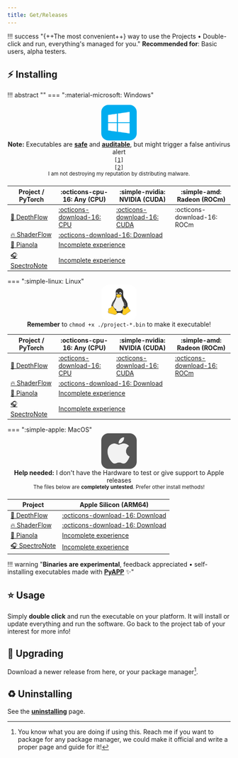 ```yaml
---
title: Get/Releases
---
```


!!! success "{++The most convenient++} way to use the Projects • Double-click and run, everything's managed for you."
    **Recommended for**: Basic users, alpha testers.

## ⚡️ Installing

!!! abstract ""
    === ":material-microsoft: Windows"
        <div align="center">
            <img src="https://raw.githubusercontent.com/edent/SuperTinyIcons/master/images/svg/windows.svg" style="vertical-align: middle; border-radius: 20%;" width="80">
            <div>
                <b>Note:</b> Executables are <b><a target="_blank" href="https://github.com/ofek/pyapp">safe</a></b> and <b><a target="_blank" href="https://github.com/BrokenSource/BrokenSource/actions">auditable</a></b>, but might trigger a false antivirus alert
                <code>
                    [<a target="_blank" href="https://github.com/astral-sh/rye/issues/468#issuecomment-1956285911">1</a>]
                    [<a target="_blank" href="https://github.com/pyinstaller/pyinstaller/issues/6754">2</a>]
                </code>
                <div><sup>I am not destroying my reputation by distributing malware.</sup></div>
            </div>
        </div>
        <table>
            <thead>
                <tr>
                    <th>Project / PyTorch</th>
                    <th>:octicons-cpu-16: Any (CPU)</th>
                    <th>:simple-nvidia: NVIDIA (CUDA)</th>
                    <th>:simple-amd: Radeon (ROCm)</th>
                </tr>
            </thead>
            <tbody>
                <tr>
                    <td><a class="md-button md-button--stretch md-button--elegant"
                        href="site:depthflow">🌊 DepthFlow
                        </a></td>
                    <td><a class="md-button md-button--primary md-button--stretch"
                        href="https://github.com/BrokenSource/DepthFlow/releases/latest/download/depthflow-cpu-windows-amd64-latest.exe">
                        :octicons-download-16: CPU
                        </a></td>
                    <td><a class="md-button md-button--primary md-button--stretch"
                        href="https://github.com/BrokenSource/DepthFlow/releases/latest/download/depthflow-cuda-windows-amd64-latest.exe">
                        :octicons-download-16: CUDA
                        </a></td>
                    <td><a class="md-button md-button--primary md-button--stretch md-button--disabled">
                        :octicons-download-16: ROCm
                        </a></td>
                </tr>
                <tr>
                    <td><a class="md-button md-button--stretch md-button--elegant"
                        href="site:shaderflow">🔥 ShaderFlow
                        </a></td>
                    <td colspan="3"><a class="md-button md-button--primary md-button--stretch"
                        href="https://github.com/BrokenSource/ShaderFlow/releases/latest/download/shaderflow-windows-amd64-latest.exe">
                        :octicons-download-16: Download
                        </a></td>
                </tr>
                <tr>
                    <td><a class="md-button md-button--stretch md-button--elegant"
                        href="site:pianola">🎹 Pianola
                        </a></td>
                    <td colspan="3"><a class="md-button md-button--primary md-button--stretch md-button--disabled"
                        href="https://github.com/BrokenSource/Pianola/releases/latest/download/pianola-windows-amd64-latest.exe">
                        <!-- :octicons-download-16: Download -->
                        Incomplete experience
                        </a></td>
                </tr>
                <tr>
                    <td><a class="md-button md-button--stretch md-button--elegant"
                        href="site:spectronote">🎧 SpectroNote
                        </a></td>
                    <td colspan="3"><a class="md-button md-button--primary md-button--stretch md-button--disabled"
                        href="https://github.com/BrokenSource/SpectroNote/releases/latest/download/spectronote-windows-amd64-latest.exe">
                        <!-- :octicons-download-16: Download -->
                        Incomplete experience
                        </a></td>
                </tr>
            </tbody>
        </table>
    === ":simple-linux: Linux"
        <div align="center">
            <img src="https://raw.githubusercontent.com/edent/SuperTinyIcons/master/images/svg/linux.svg" style="vertical-align: middle; border-radius: 20%;" width="80">
            <div><b>Remember</b> to `chmod +x ./project-*.bin` to make it executable!</div>
            <div><sup></sup></div>
        </div>
        <table>
            <thead>
                <tr>
                    <th>Project / PyTorch</th>
                    <th>:octicons-cpu-16: Any (CPU)</th>
                    <th>:simple-nvidia: NVIDIA (CUDA)</th>
                    <th>:simple-amd: Radeon (ROCm)</th>
                </tr>
            </thead>
            <tbody>
                <tr>
                    <td><a class="md-button md-button--stretch md-button--elegant"
                        href="site:depthflow">🌊 DepthFlow
                        </a></td>
                    <td><a class="md-button md-button--primary md-button--stretch"
                        href="https://github.com/BrokenSource/DepthFlow/releases/latest/download/depthflow-cpu-linux-amd64-latest.bin">
                        :octicons-download-16: CPU
                        </a></td>
                    <td><a class="md-button md-button--primary md-button--stretch"
                        href="https://github.com/BrokenSource/DepthFlow/releases/latest/download/depthflow-cuda-linux-amd64-latest.bin">
                        :octicons-download-16: CUDA
                        </a></td>
                    <td><a class="md-button md-button--primary md-button--stretch"
                        href="https://github.com/BrokenSource/DepthFlow/releases/latest/download/depthflow-rocm-linux-amd64-latest.bin">
                        :octicons-download-16: ROCm
                        </a></td>
                </tr>
                <tr>
                    <td><a class="md-button md-button--stretch md-button--elegant"
                        href="site:shaderflow">🔥 ShaderFlow
                        </a></td>
                    <td colspan="3"><a class="md-button md-button--primary md-button--stretch"
                        href="https://github.com/BrokenSource/ShaderFlow/releases/latest/download/shaderflow-linux-amd64-latest.bin">
                        :octicons-download-16: Download
                        </a></td>
                </tr>
                <tr>
                    <td><a class="md-button md-button--stretch md-button--elegant"
                        href="site:pianola">🎹 Pianola
                        </a></td>
                    <td colspan="3"><a class="md-button md-button--primary md-button--stretch md-button--disabled"
                        href="https://github.com/BrokenSource/Pianola/releases/latest/download/pianola-linux-amd64-latest.bin">
                        <!-- :octicons-download-16: Download -->
                        Incomplete experience
                        </a></td>
                </tr>
                <tr>
                    <td><a class="md-button md-button--stretch md-button--elegant"
                        href="site:spectronote">🎧 SpectroNote
                        </a></td>
                    <td colspan="3"><a class="md-button md-button--primary md-button--stretch md-button--disabled"
                    href="https://github.com/BrokenSource/SpectroNote/releases/latest/download/spectronote-linux-amd64-latest.bin">
                        <!-- :octicons-download-16: Download -->
                        Incomplete experience
                        </a></td>
                </tr>
            </tbody>
        </table>
    === ":simple-apple: MacOS"
        <div align="center">
            <img src="https://raw.githubusercontent.com/edent/SuperTinyIcons/master/images/svg/apple.svg" style="vertical-align: middle; border-radius: 20%;" width="80">
            <div><b>Help needed:</b> I don't have the Hardware to test or give support to Apple releases</div>
            <div><sup>The files below are **completely untested**. Prefer other install methods!</sup></div>
        </div>
        <table>
            <thead>
                <tr>
                    <th>Project</th>
                    <th colspan="3">Apple Silicon (ARM64)</th>
                </tr>
            </thead>
            <tbody>
                <tr>
                    <td><a class="md-button md-button--stretch md-button--elegant"
                        href="site:depthflow">🌊 DepthFlow
                        </a></td>
                    <td><a class="md-button md-button--primary md-button--stretch"
                        href="https://github.com/BrokenSource/DepthFlow/releases/latest/download/depthflow-macos-arm64-latest.app">
                        :octicons-download-16: Download
                        </a></td>
                </tr>
                <tr>
                    <td><a class="md-button md-button--stretch md-button--elegant"
                        href="site:shaderflow">🔥 ShaderFlow
                        </a></td>
                    <td colspan="3"><a class="md-button md-button--primary md-button--stretch"
                        href="https://github.com/BrokenSource/ShaderFlow/releases/latest/download/shaderflow-macos-arm64-latest.app">
                        :octicons-download-16: Download
                        </a></td>
                </tr>
                <tr>
                    <td><a class="md-button md-button--stretch md-button--elegant"
                        href="site:pianola">🎹 Pianola
                        </a></td>
                    <td colspan="3"><a class="md-button md-button--primary md-button--stretch md-button--disabled"
                        href="https://github.com/BrokenSource/Pianola/releases/latest/download/pianola-macos-arm64-latest.app">
                        <!-- :octicons-download-16: Download -->
                        Incomplete experience
                        </a></td>
                </tr>
                <tr>
                    <td><a class="md-button md-button--stretch md-button--elegant"
                        href="site:spectronote">🎧 SpectroNote
                        </a></td>
                    <td colspan="3"><a class="md-button md-button--primary md-button--stretch md-button--disabled"
                        href="https://github.com/BrokenSource/SpectroNote/releases/latest/download/spectronote-macos-arm64-latest.app">
                        <!-- :octicons-download-16: Download -->
                        Incomplete experience
                        </a></td>
                </tr>
            </tbody>
        </table>

!!! warning "**Binaries are experimental**, feedback appreciated • self-installing executables made with [**PyAPP**](https://github.com/ofek/pyapp) ✨"

## ⭐️ Usage

Simply **double click** and run the executable on your platform. It will install or update everything and run the software. Go back to the project tab of your interest for more info!

## 🚀 Upgrading

Download a newer release from here, or your package manager[^1].

[^1]: You know what you are doing if using this. Reach me if you want to package for any package manager, we could make it official and write a proper page and guide for it!

## ♻️ Uninstalling

See the <a href="site:get/uninstalling"><b>uninstalling</b></a> page.

